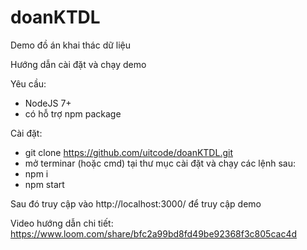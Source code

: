 # doanKTDL
Demo đồ án khai thác dữ liệu

Hướng dẫn cài đặt và chạy demo

Yêu cầu:
+ NodeJS 7+
+ có hỗ trợ npm package

Cài đặt:
+ git clone https://github.com/uitcode/doanKTDL.git
+ mở terminar (hoặc cmd) tại thư mục cài đặt và chạy các lệnh sau:
+ npm i
+ npm start

Sau đó truy cập vào http://localhost:3000/ để truy cập demo

Video hướng dẫn chi tiết: https://www.loom.com/share/bfc2a99bd8fd49be92368f3c805cac4d
